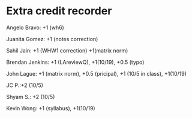 #  Extra credit recorder

Angelo Bravo: +1 (wh6)

Juanita Gomez: +1 (notes correction)

Sahil Jain: +1 (WHW1 correction) +1(matrix norm)

Brendan Jenkins: +1 (LAreviewQ), +1(10/19), +0.5 (typo)

John Lague: +1 (matrix norm), +0.5 (pricipal), +1 (10/5 in class), +1(10/19)

JC P.:+2 (10/5)

Shyam S.: +2 (10/5)

Kevin Wong: +1 (syllabus), +1(10/19)
